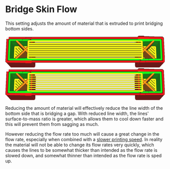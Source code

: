 Bridge Skin Flow
====
This setting adjusts the amount of material that is extruded to print bridging bottom sides.

![At 100% flow, the lines are drawn at their normal line width](images/bridge_skin_density_100.png)
![At 50% flow, the lines are made thinner](images/bridge_skin_material_flow_50.png)

Reducing the amount of material will effectively reduce the line width of the bottom side that is bridging a gap. With reduced line width, the lines' surface-to-mass ratio is greater, which allows them to cool down faster and this will prevent them from sagging as much.

However reducing the flow rate too much will cause a great change in the flow rate, especially when combined with a [slower printing speed](bridge_skin_speed.md). In reality the material will not be able to change its flow rates very quickly, which causes the lines to be somewhat thicker than intended as the flow rate is slowed down, and somewhat thinner than intended as the flow rate is sped up.